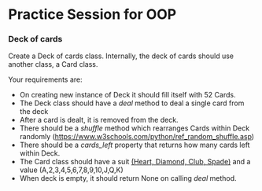 # Practice Session for OOP

### Deck of cards 

Create a Deck of cards class. Internally, the deck of cards should use another class, a Card class. 

Your requirements are:

- On creating new instance of Deck it should fill itself with 52 Cards.
- The Deck class should have a *deal* method to deal a single card from the deck
- After a card is dealt, it is removed from the deck.
- There should be a *shuffle* method which rearranges Cards within Deck randomly (https://www.w3schools.com/python/ref_random_shuffle.asp)
- There should be a *cards_left* property that returns how many cards left within Deck. 
- The Card class should have a suit [(Heart, Diamond, Club, Spade)](https://www.vecteezy.com/vector-art/600179-gambling-and-symbols-on-various-cards-heart-diamonds-club-and-spade) and a value (A,2,3,4,5,6,7,8,9,10,J,Q,K)
- When deck is empty, it should return None on calling *deal* method.
